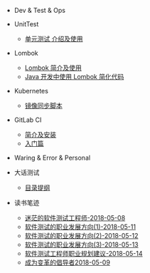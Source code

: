 - Dev & Test & Ops

 - UnitTest

    - [单元测试 介绍及使用](mkdFiles/UnitTesting.md)

  - Lombok

    - [Lombok 简介及使用](lombok/lombok-1.md)
    - [Java 开发中使用 Lombok 简化代码](lombok/lombok-2.md)

  - Kubernetes

    - [镜像同步脚本](kubernetes/sync-scripts.md)

  - GitLab CI

    - [简介及安装](gitlab-ci/gitlab-ci-1.md)
    - [入门篇](gitlab-ci/gitlab-ci-2.md)

- Waring & Error & Personal

 - 大话测试

   - [目录提纲](README.md)

 - 读书笔迹
 
   - [迷茫的软件测试工程师-2018-05-08](books/迷茫的软件测试工程师.md)
   - [软件测试的职业发展方向(1)-2018-05-11](books/软件测试的职业发展方向1.md)
   - [软件测试的职业发展方向(2)-2018-05-12](books/软件测试的职业发展方向2.md)
   - [软件测试的职业发展方向(3)-2018-05-13](books/软件测试的职业发展方向3.md)
   - [软件测试工程师职业规划建议-2018-05-14](books/软件测试工程师职业规划建议1.md)
   - [成为变革的倡导者2018-05-09](books/变革者.md)
